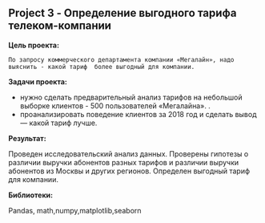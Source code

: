 ## Project 3 - Определение выгодного тарифа телеком-компании
**Цель проекта:**

    По запросу коммерческого департамента компании «Мегалайн», надо выяснить - какой тариф  более выгодный для компании.
    
**Задачи проекта:**
    
  - нужно сделать предварительный анализ тарифов на небольшой выборке клиентов - 500 пользователей «Мегалайна». .
 -  проанализировать поведение клиентов за 2018 год и сделать вывод — какой тариф лучше.
 
 **Результат:**
 
 Проведен исследовательский анализ данных. Проверены гипотезы о различии выручки абонентов разных тарифов и различии выручки абонентов из Москвы и других
регионов. Определен выгодный тариф для компании.
 
 **Библиотеки:**
 
 Pandas, math,numpy,matplotlib,seaborn

 
